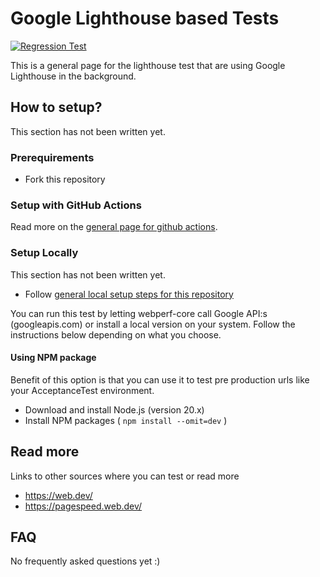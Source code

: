 # Google Lighthouse based Tests
[![Regression Test](https://github.com/Webperf-se/webperf_core/actions/workflows/regression-test-google-lighthouse-based.yml/badge.svg)](https://github.com/Webperf-se/webperf_core/actions/workflows/regression-test-google-lighthouse-based.yml)

This is a general page for the lighthouse test that are using Google Lighthouse in the background.

## How to setup?

This section has not been written yet.

### Prerequirements

* Fork this repository

### Setup with GitHub Actions

Read more on the [general page for github actions](../getting-started-github-actions.md).

### Setup Locally

This section has not been written yet.
* Follow [general local setup steps for this repository](../getting-started-local.md)

You can run this test by letting webperf-core call Google API:s (googleapis.com) or install a local version on your system.
Follow the instructions below depending on what you choose.

#### Using NPM package

Benefit of this option is that you can use it to test pre production urls like your AcceptanceTest environment.

* Download and install Node.js (version 20.x)
* Install NPM packages ( `npm install --omit=dev` )

## Read more

Links to other sources where you can test or read more
* https://web.dev/
* https://pagespeed.web.dev/


## FAQ

No frequently asked questions yet :)
